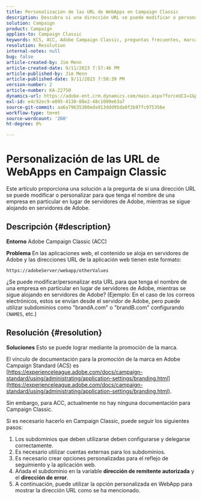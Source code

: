 ```yaml
---
title: Personalización de las URL de WebApps en Campaign Classic
description: Descubra si una dirección URL se puede modificar o personalizar para que tenga el nombre de una empresa en particular en lugar de servidores de Adobe, mientras se sigue alojando en servidores de Adobe.
solution: Campaign
product: Campaign
applies-to: Campaign Classic
keywords: KCS, ACC, Adobe Campaign Classic, preguntas frecuentes, marca, URL de aplicaciones web, Adobe Campaign Standard, ACS
resolution: Resolution
internal-notes: null
bug: false
article-created-by: Jim Menn
article-created-date: 9/11/2023 7:57:46 PM
article-published-by: Jim Menn
article-published-date: 9/11/2023 7:58:39 PM
version-number: 2
article-number: KA-22750
dynamics-url: https://adobe-ent.crm.dynamics.com/main.aspx?forceUCI=1&pagetype=entityrecord&etn=knowledgearticle&id=c2bc4177-dd50-ee11-be6f-6045bd006239
exl-id: e4c92ec9-e095-4130-88e2-48c1009e63a7
source-git-commit: aa6a79635380eda913ddd95da0f2b97fc975356e
workflow-type: tm+mt
source-wordcount: '260'
ht-degree: 0%

---
```


# Personalización de las URL de WebApps en Campaign Classic


Este artículo proporciona una solución a la pregunta de si una dirección URL se puede modificar o personalizar para que tenga el nombre de una empresa en particular en lugar de servidores de Adobe, mientras se sigue alojando en servidores de Adobe.

## Descripción {#description}


<b>Entorno</b>
Adobe Campaign Classic (ACC)

<b>Problema</b>
En las aplicaciones web, el contenido se aloja en servidores de Adobe y las direcciones URL de la aplicación web tienen este formato:

`https://adobeServer/webapp/otherValues`

¿Se puede modificar/personalizar esta URL para que tenga el nombre de una empresa en particular en lugar de servidores de Adobe, mientras se sigue alojando en servidores de Adobe?
(Ejemplo: En el caso de los correos electrónicos, estos se envían desde el servidor de Adobe, pero puede utilizar subdominios como &quot;brandA.com&quot; o &quot;brandB.com&quot; configurando `CNAMES`, etc.)


## Resolución {#resolution}


<b>Soluciones</b>
Esto se puede lograr mediante la promoción de la marca.

El vínculo de documentación para la promoción de la marca en Adobe Campaign Standard (ACS) es [https://experienceleague.adobe.com/docs/campaign-standard/using/administrating/application-settings/branding.html](https://experienceleague.adobe.com/docs/campaign-standard/using/administrating/application-settings/branding.html).


Sin embargo, para ACC, actualmente no hay ninguna documentación para Campaign Classic.

Si es necesario hacerlo en Campaign Classic, puede seguir los siguientes pasos:
1. Los subdominios que deben utilizarse deben configurarse y delegarse correctamente.
2. Es necesario utilizar cuentas externas para los subdominios.
3. Es necesario crear opciones personalizadas para el reflejo de seguimiento y la aplicación web.
4. Añada el subdominio en la variable <b>dirección de remitente autorizada</b> y el <b>dirección de error</b>.
5. A continuación, puede utilizar la opción personalizada en WebApp para mostrar la dirección URL como se ha mencionado.
